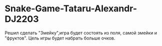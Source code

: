 # Snake-Game-Tataru-Alexandr-DJ2203
Решил сделать "Змейку",игра будет состоять из поля, самой змейки и "фруктов".
Цель игры будет набрать больше очков.
